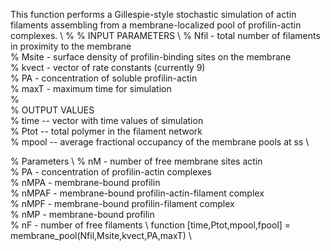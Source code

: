 This function performs a Gillespie-style stochastic simulation of actin
filaments assembling from a membrane-localized pool of profilin-actin
complexes.  \ 
%
% INPUT PARAMETERS  \ 
% Nfil - total number of filaments in proximity to the membrane  \
% Msite - surface density of profilin-binding sites on the membrane  \
% kvect - vector of rate constants (currently 9)  \
% PA - concentration of soluble profilin-actin  \
% maxT - maximum time for simulation  \
%  \
% OUTPUT VALUES  \
% time -- vector with time values of simulation  \
% Ptot -- total polymer in the filament network  \
% mpool -- average fractional occupancy of the membrane pools at ss  \


% Parameters  \ 
% nM - number of free membrane sites actin  \
% PA - concentration of profilin-actin complexes  \
% nMPA - membrane-bound profilin  \
% nMPAF - membrane-bound profilin-actin-filament complex  \
% nMPF - membrane-bound profilin-filament complex  \
% nMP - membrane-bound profilin  \
% nF - number of free filaments  \ 
function [time,Ptot,mpool,fpool] = membrane_pool(Nfil,Msite,kvect,PA,maxT)  \

